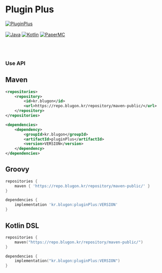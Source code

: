 # Plugin Plus

[![PluginPlus](https://img.shields.io/badge/pluginPlus-1.1.0-blue.svg)]()
<br><br>
[![Java](https://img.shields.io/badge/Java-17-FF7700.svg?logo=java)]()
[![Kotlin](https://img.shields.io/badge/Kotlin-1.9.0-186FCC.svg?logo=kotlin)]()
[![PaperMC](https://img.shields.io/badge/PaperMC-1.20-222222.svg)]()


<br>
<br>

### Use API


## Maven
```xml
<repositories>
    <repository>
        <id>kr.blugon</id>
        <url>https://repo.blugon.kr/repository/maven-public/</url>
    </repository>
</repositories>

<dependencies>
    <dependency>
        <groupId>kr.blugon</groupId>
        <artifactId>pluginPlus</artifactId>
        <version>VERSION</version>
    </dependency>
</dependencies>
```


## Groovy
```groovy
repositories {
    maven { 'https://repo.blugon.kr/repository/maven-public/' }
}

dependencies {
    implementation 'kr.blugon:pluginPlus:VERSION'
}
```

## Kotlin DSL
```kotlin
repositories {
    maven("https://repo.blugon.kr/repository/maven-public/")
}

dependencies {
    implementation("kr.blugon:pluginPlus:VERSION")
}
```
